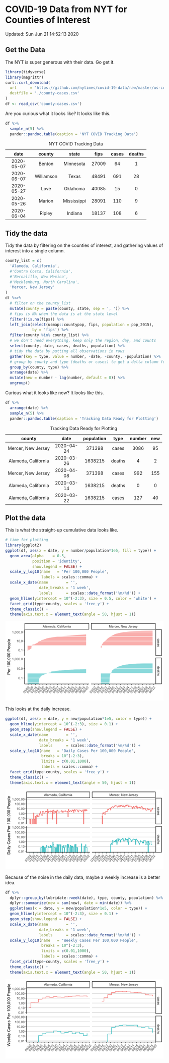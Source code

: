 COVID-19 Data from NYT for Counties of Interest
================

Updated: Sun Jun 21 14:52:13 2020

Get the Data
------------

The NYT is super generous with their data. Go get it.

``` r
library(tidyverse)
library(magrittr)
curl::curl_download(
  url      = 'https://github.com/nytimes/covid-19-data/raw/master/us-counties.csv',
  destfile = './county-cases.csv'
)
df <- read_csv('county-cases.csv') 
```

Are you curious what it looks like? It looks like this.

``` r
df %>%
  sample_n(5) %>%
  pander::pandoc.table(caption = 'NYT COVID Tracking Data')
```

<table style="width:89%;">
<caption>NYT COVID Tracking Data</caption>
<colgroup>
<col width="18%" />
<col width="18%" />
<col width="19%" />
<col width="11%" />
<col width="11%" />
<col width="11%" />
</colgroup>
<thead>
<tr class="header">
<th align="center">date</th>
<th align="center">county</th>
<th align="center">state</th>
<th align="center">fips</th>
<th align="center">cases</th>
<th align="center">deaths</th>
</tr>
</thead>
<tbody>
<tr class="odd">
<td align="center">2020-05-07</td>
<td align="center">Benton</td>
<td align="center">Minnesota</td>
<td align="center">27009</td>
<td align="center">64</td>
<td align="center">1</td>
</tr>
<tr class="even">
<td align="center">2020-06-07</td>
<td align="center">Williamson</td>
<td align="center">Texas</td>
<td align="center">48491</td>
<td align="center">691</td>
<td align="center">28</td>
</tr>
<tr class="odd">
<td align="center">2020-05-27</td>
<td align="center">Love</td>
<td align="center">Oklahoma</td>
<td align="center">40085</td>
<td align="center">15</td>
<td align="center">0</td>
</tr>
<tr class="even">
<td align="center">2020-05-26</td>
<td align="center">Marion</td>
<td align="center">Mississippi</td>
<td align="center">28091</td>
<td align="center">110</td>
<td align="center">9</td>
</tr>
<tr class="odd">
<td align="center">2020-06-04</td>
<td align="center">Ripley</td>
<td align="center">Indiana</td>
<td align="center">18137</td>
<td align="center">108</td>
<td align="center">6</td>
</tr>
</tbody>
</table>

Tidy the data
-------------

Tidy the data by filtering on the counties of interest, and gathering values of interest into a single column.

``` r
county_list = c(
  'Alameda, California', 
  #'Contra Costa, California', 
  #'Bernalillo, New Mexico', 
  #'Mecklenburg, North Carolina',
  'Mercer, New Jersey'
)
df %<>%
  # filter on the county_list
  mutate(county = paste(county, state, sep = ', ')) %>%
  # fips is NA when the data is at the state level
  filter(!is.na(fips)) %>%
  left_join(select(usmap::countypop, fips, population = pop_2015), 
            by = 'fips') %>%
  filter(county %in% county_list) %>% 
  # we don't need everything, keep only the region, day, and counts
  select(county, date, cases, deaths, population) %>%
  # tidy the data by putting all observations in rows
  gather(key = type, value = number, -date, -county, -population) %>%
  # group by county and type (deaths or cases) to get a delta column for new cases in a day
  group_by(county, type) %>%
  arrange(date) %>%
  mutate(new = number - lag(number, default = 0)) %>%
  ungroup()
```

Curious what it looks like now? It looks like this.

``` r
df %>%
  arrange(date) %>%
  sample_n(5) %>%
  pander::pandoc.table(caption = 'Tracking Data Ready for Plotting')
```

<table style="width:99%;">
<caption>Tracking Data Ready for Plotting</caption>
<colgroup>
<col width="30%" />
<col width="18%" />
<col width="18%" />
<col width="12%" />
<col width="12%" />
<col width="6%" />
</colgroup>
<thead>
<tr class="header">
<th align="center">county</th>
<th align="center">date</th>
<th align="center">population</th>
<th align="center">type</th>
<th align="center">number</th>
<th align="center">new</th>
</tr>
</thead>
<tbody>
<tr class="odd">
<td align="center">Mercer, New Jersey</td>
<td align="center">2020-04-24</td>
<td align="center">371398</td>
<td align="center">cases</td>
<td align="center">3086</td>
<td align="center">95</td>
</tr>
<tr class="even">
<td align="center">Alameda, California</td>
<td align="center">2020-03-26</td>
<td align="center">1638215</td>
<td align="center">deaths</td>
<td align="center">4</td>
<td align="center">2</td>
</tr>
<tr class="odd">
<td align="center">Mercer, New Jersey</td>
<td align="center">2020-04-08</td>
<td align="center">371398</td>
<td align="center">cases</td>
<td align="center">992</td>
<td align="center">155</td>
</tr>
<tr class="even">
<td align="center">Alameda, California</td>
<td align="center">2020-03-14</td>
<td align="center">1638215</td>
<td align="center">deaths</td>
<td align="center">0</td>
<td align="center">0</td>
</tr>
<tr class="odd">
<td align="center">Alameda, California</td>
<td align="center">2020-03-22</td>
<td align="center">1638215</td>
<td align="center">cases</td>
<td align="center">127</td>
<td align="center">40</td>
</tr>
</tbody>
</table>

Plot the data
-------------

This is what the straight-up cumulative data looks like.

``` r
# time for plotting
library(ggplot2)
ggplot(df, aes(x = date, y = number/population*1e5, fill = type)) +
  geom_area(alpha    = 0.5,
            position = 'identity',
            show.legend = FALSE) +
  scale_y_log10(name   = 'Per 100,000 People',
                labels = scales::comma) +
  scale_x_date(name        = '',
               date_breaks = '1 week',
               labels      = scales::date_format('%m/%d')) +
  geom_hline(yintercept = 10^(-2:3), size = 0.5, color = 'white') +
  facet_grid(type~county, scales = 'free_y') +
  theme_classic() +
  theme(axis.text.x = element_text(angle = 50, hjust = 1))
```

![](README_files/figure-markdown_github/plot-cumulative-1.png)

This looks at the daily increase.

``` r
ggplot(df, aes(x = date, y = new/population*1e5, color = type)) +
  geom_hline(yintercept = 10^(-2:3), size = 0.1) +
  geom_step(show.legend = FALSE) +
  scale_x_date(name        = '',
               date_breaks = '1 week',
               labels      = scales::date_format('%m/%d')) +
  scale_y_log10(name   = 'Daily Cases Per 100,000 People', 
                breaks = 10^(-2:3),
                limits = c(0.01,1000),
                labels = scales::comma) +
  facet_grid(type~county, scales = 'free_y') +
  theme_classic() +
  theme(axis.text.x = element_text(angle = 50, hjust = 1))
```

![](README_files/figure-markdown_github/plot-daily-1.png)

Because of the noise in the daily data, maybe a weekly increase is a better idea.

``` r
df %>% 
  dplyr::group_by(lubridate::week(date), type, county, population) %>% 
  dplyr::summarize(new = sum(new), date = min(date)) %>%
  ggplot(aes(x = date, y = new/population*1e5, color = type)) +
  geom_hline(yintercept = 10^(-2:3), size = 0.1) +
  geom_step(show.legend = FALSE) +
  scale_x_date(name        = '',
               date_breaks = '1 week',
               labels      = scales::date_format('%m/%d')) +
  scale_y_log10(name   = 'Weekly Cases Per 100,000 People', 
                breaks = 10^(-2:3),
                limits = c(0.01,1000),
                labels = scales::comma) +
  facet_grid(type~county, scales = 'free_y') +
  theme_classic() +
  theme(axis.text.x = element_text(angle = 50, hjust = 1))
```

![](README_files/figure-markdown_github/plot-weekly-1.png)
